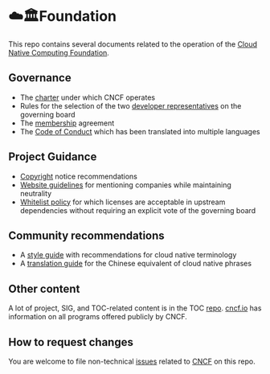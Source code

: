 # ☁️🏛Foundation

This repo contains several documents related to the operation of the [Cloud Native Computing Foundation](https://cncf.io).

## Governance

* The [charter](charter.md) under which CNCF operates
* Rules for the selection of the two [developer representatives](gb-developer-reps.md) on the governing board
* The [membership](membership.md) agreement
* The [Code of Conduct](code-of-conduct.md) which has been translated into multiple languages

## Project Guidance

* [Copyright](copyright.md) notice recommendations
* [Website guidelines](website-guidelines.md) for mentioning companies while maintaining neutrality
* [Whitelist policy](whitelist-policy.md) for which licenses are acceptable in upstream dependencies without requiring an explicit vote of the governing board

## Community recommendations

* A [style guide](style-guide.md) with recommendations for cloud native terminology
* A [translation guide](translation.md) for the Chinese equivalent of cloud native phrases

## Other content

A lot of project, SIG, and TOC-related content is in the TOC [repo](https://github.com/cncf/toc#cncf-technical-oversight-committee-toc). [cncf.io](https://cncf.io) has information on all programs offered publicly by CNCF.

## How to request changes

You are welcome to file non-technical [issues](https://github.com/cncf/foundation/issues/new) related to [CNCF](https://cncf.io) on this repo.
